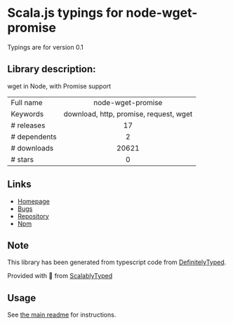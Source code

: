 
# Scala.js typings for node-wget-promise

Typings are for version 0.1

## Library description:
wget in Node, with Promise support

|                    |                 |
| ------------------ | :-------------: |
| Full name          | node-wget-promise |
| Keywords           | download, http, promise, request, wget |
| # releases         | 17 |
| # dependents       | 2 |
| # downloads        | 20621 |
| # stars            | 0 |

## Links
- [Homepage](https://github.com/ajhsu/node-wget-promise#readme)
- [Bugs](https://github.com/ajhsu/node-wget-promise/issues)
- [Repository](https://github.com/ajhsu/node-wget-promise)
- [Npm](https://www.npmjs.com/package/node-wget-promise)
    


## Note
This library has been generated from typescript code from [DefinitelyTyped](https://definitelytyped.org).

Provided with :purple_heart: from [ScalablyTyped](https://github.com/oyvindberg/ScalablyTyped)

## Usage
See [the main readme](../../readme.md) for instructions.


